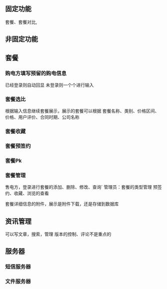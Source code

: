## 固定功能
套餐、套餐对比, 


## 非固定功能

## 套餐

### 购电方填写预留的购电信息
已经登录则自动回显
未登录则一个个进行输入
### 套餐选比
根据输入信息继续套餐展示，展示的套餐可以根据 套餐名称、类别、价格区间、价格、用户评价、合同时期、公司名称
### 套餐收藏
### 套餐预签约
### 套餐Pk
### 套餐管理
售电方，登录进行套餐的添加、删除、修改、查询` 管理员：套餐的类型管理
预签约、收藏、浏览的查看

套餐详细信息的附件，展示是附件下载，还是存储到数据库
## 资讯管理
可以写文章，搜索，管理
版本的控制、评论不是重点的

## 服务器
### 短信服务器
### 文件服务器